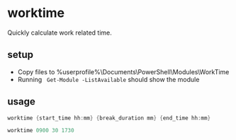 # worktime
Quickly calculate work related time.

## setup

- Copy files to %userprofile%\Documents\PowerShell\Modules\WorkTime
- Running ` Get-Module -ListAvailable` should show the module

## usage

```powershell
worktime {start_time hh:mm} {break_duration mm} {end_time hh:mm}

worktime 0900 30 1730
```